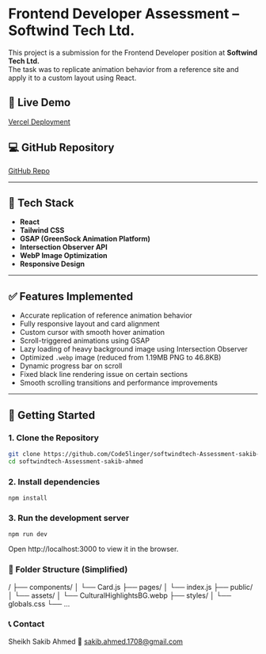 # Frontend Developer Assessment – Softwind Tech Ltd.

This project is a submission for the Frontend Developer position at **Softwind Tech Ltd.**  
The task was to replicate animation behavior from a reference site and apply it to a custom layout using React.

## 🔗 Live Demo

[Vercel Deployment](https://softwindtech-assessment-sakib-git-37086a-codeslingers-projects.vercel.app/)

## 💻 GitHub Repository

[GitHub Repo](https://github.com/Code5linger/softwindtech-Assessment-sakib-ahmed)

---

## 📌 Tech Stack

- **React**
- **Tailwind CSS**
- **GSAP (GreenSock Animation Platform)**
- **Intersection Observer API**
- **WebP Image Optimization**
- **Responsive Design**

---

## ✅ Features Implemented

- Accurate replication of reference animation behavior
- Fully responsive layout and card alignment
- Custom cursor with smooth hover animation
- Scroll-triggered animations using GSAP
- Lazy loading of heavy background image using Intersection Observer
- Optimized `.webp` image (reduced from 1.19MB PNG to 46.8KB)
- Dynamic progress bar on scroll
- Fixed black line rendering issue on certain sections
- Smooth scrolling transitions and performance improvements

---

## 🚀 Getting Started

### 1. Clone the Repository

```bash
git clone https://github.com/Code5linger/softwindtech-Assessment-sakib-ahmed.git
cd softwindtech-Assessment-sakib-ahmed
```

### 2. Install dependencies

```
npm install
```


### 3. Run the development server

```
npm run dev
```

Open http://localhost:3000 to view it in the browser.

### 📁 Folder Structure (Simplified)

/
├── components/
│   └── Card.js
├── pages/
│   └── index.js
├── public/
│   └── assets/
│       └── CulturalHighlightsBG.webp
├── styles/
│   └── globals.css
└── ...

### 📞 Contact
Sheikh Sakib Ahmed
📧 sakib.ahmed.1708@gmail.com